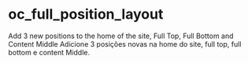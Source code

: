 # oc_full_position_layout
 Add 3 new positions to the home of the site, Full Top, Full Bottom and Content Middle 
 Adicione 3 posições novas na home do site, full top, full bottom e content Middle.
